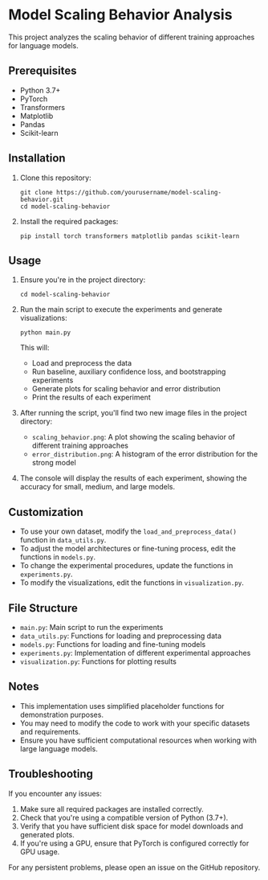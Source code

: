 # Model Scaling Behavior Analysis

This project analyzes the scaling behavior of different training approaches for language models.

## Prerequisites

- Python 3.7+
- PyTorch
- Transformers
- Matplotlib
- Pandas
- Scikit-learn

## Installation

1. Clone this repository:
   ```
   git clone https://github.com/yourusername/model-scaling-behavior.git
   cd model-scaling-behavior
   ```

2. Install the required packages:
   ```
   pip install torch transformers matplotlib pandas scikit-learn
   ```

## Usage

1. Ensure you're in the project directory:
   ```
   cd model-scaling-behavior
   ```

2. Run the main script to execute the experiments and generate visualizations:
   ```
   python main.py
   ```

   This will:
   - Load and preprocess the data
   - Run baseline, auxiliary confidence loss, and bootstrapping experiments
   - Generate plots for scaling behavior and error distribution
   - Print the results of each experiment

3. After running the script, you'll find two new image files in the project directory:
   - `scaling_behavior.png`: A plot showing the scaling behavior of different training approaches
   - `error_distribution.png`: A histogram of the error distribution for the strong model

4. The console will display the results of each experiment, showing the accuracy for small, medium, and large models.

## Customization

- To use your own dataset, modify the `load_and_preprocess_data()` function in `data_utils.py`.
- To adjust the model architectures or fine-tuning process, edit the functions in `models.py`.
- To change the experimental procedures, update the functions in `experiments.py`.
- To modify the visualizations, edit the functions in `visualization.py`.

## File Structure

- `main.py`: Main script to run the experiments
- `data_utils.py`: Functions for loading and preprocessing data
- `models.py`: Functions for loading and fine-tuning models
- `experiments.py`: Implementation of different experimental approaches
- `visualization.py`: Functions for plotting results

## Notes

- This implementation uses simplified placeholder functions for demonstration purposes.
- You may need to modify the code to work with your specific datasets and requirements.
- Ensure you have sufficient computational resources when working with large language models.

## Troubleshooting

If you encounter any issues:
1. Make sure all required packages are installed correctly.
2. Check that you're using a compatible version of Python (3.7+).
3. Verify that you have sufficient disk space for model downloads and generated plots.
4. If you're using a GPU, ensure that PyTorch is configured correctly for GPU usage.

For any persistent problems, please open an issue on the GitHub repository.
